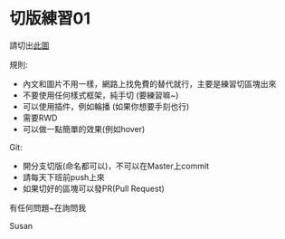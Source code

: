 # 切版練習01 #

請切出[此圖](https://drive.google.com/drive/folders/1Frw--II0ehcDAlCZ77Uw7q-ay0GLZCxo?usp=sharing)

規則:

* 內文和圖片不用一樣，網路上找免費的替代就行，主要是練習切區塊出來
* 不要使用任何樣式框架，純手切 (要練習嘛~)
* 可以使用插件，例如輪播 (如果你想要手刻也行)
* 需要RWD
* 可以做一點簡單的效果(例如hover)

Git:

* 開分支切版(命名都可以)，不可以在Master上commit
* 請每天下班前push上來
* 如果切好的區塊可以發PR(Pull Request)

有任何問題~在詢問我

Susan

